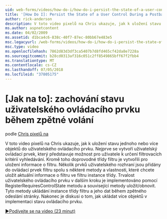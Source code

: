 ```yaml
---
uid: web-forms/videos/how-do-i/how-do-i-persist-the-state-of-a-user-control-during-a-postback
title: '[How Do I]: Persist the State of a User Control During a Postback | Microsoft Docs'
author: rick-anderson
description: V toto video pixelů na Chris ukazuje, jak k uložení stavu jednoho nebo více objektů do uživatelského ovládacího prvku. Nejprve se vytvoří uživatelský ovládací prvek, který představuje abilit...
ms.author: aspnetcontent
ms.date: 04/02/2009
ms.assetid: d1bca4c6-838c-40f7-87ec-80bb67e483e5
msc.legacyurl: /web-forms/videos/how-do-i/how-do-i-persist-the-state-of-a-user-control-during-a-postback
msc.type: video
ms.openlocfilehash: 7862d83d3df3ca5407b7d8fd465cf42da8e7228a
ms.sourcegitcommit: b28cd0313af316c051c2ff8549865bff67f2fbb4
ms.translationtype: MT
ms.contentlocale: cs-CZ
ms.lasthandoff: 07/05/2018
ms.locfileid: "37805175"
---
```

<a name="how-do-i-persist-the-state-of-a-user-control-during-a-postback"></a>[Jak na to]: zachování stavu uživatelského ovládacího prvku během zpětné volání
====================
podle [Chris pixelů na](https://twitter.com/chrispels)

V toto video pixelů na Chris ukazuje, jak k uložení stavu jednoho nebo více objektů do uživatelského ovládacího prvku. Nejprve se vytvoří uživatelský ovládací prvek, který představuje možnost pro uživatele k určení filtrovacích kritérií vyhledávání. Kromě toho doprovodné třídy filtru je vytvořili pro uložení informace o filtru. Několik prvků uživatelského rozhraní jsou přidány do ovládací prvek filtru spolu s některé metody a vlastnosti, které chcete uložit aktuální informace o filtru ve filtru instance třídy. Trvalost uživatelského ovládacího prvku v dalším kroku je implementováno pomocí RegisterRequiresControlState metodu a související metody uložit/obnovit. Tyto metody ukládání instance třídy filtru a jeho dat během zpětného odeslání stránky. Nakonec je diskusi o tom, jak ukládat více objektů v implementaci stavu ovládacího prvku.

[&#9654;Podívejte se na video (23 minut)](https://channel9.msdn.com/Blogs/ASP-NET-Site-Videos/how-do-i-persist-the-state-of-a-user-control-during-a-postback)

